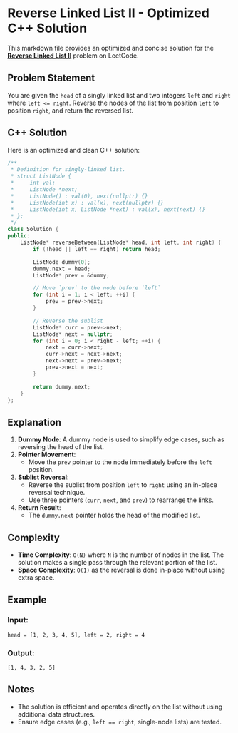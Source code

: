 # Reverse Linked List II - Optimized C++ Solution

This markdown file provides an optimized and concise solution for the **[Reverse Linked List II](https://leetcode.com/problems/reverse-linked-list-ii/description/)** problem on LeetCode.

## Problem Statement
You are given the `head` of a singly linked list and two integers `left` and `right` where `left <= right`. Reverse the nodes of the list from position `left` to position `right`, and return the reversed list.

## C++ Solution
Here is an optimized and clean C++ solution:

```cpp
/**
 * Definition for singly-linked list.
 * struct ListNode {
 *     int val;
 *     ListNode *next;
 *     ListNode() : val(0), next(nullptr) {}
 *     ListNode(int x) : val(x), next(nullptr) {}
 *     ListNode(int x, ListNode *next) : val(x), next(next) {}
 * };
 */
class Solution {
public:
    ListNode* reverseBetween(ListNode* head, int left, int right) {
        if (!head || left == right) return head;

        ListNode dummy(0);
        dummy.next = head;
        ListNode* prev = &dummy;

        // Move `prev` to the node before `left`
        for (int i = 1; i < left; ++i) {
            prev = prev->next;
        }

        // Reverse the sublist
        ListNode* curr = prev->next;
        ListNode* next = nullptr;
        for (int i = 0; i < right - left; ++i) {
            next = curr->next;
            curr->next = next->next;
            next->next = prev->next;
            prev->next = next;
        }

        return dummy.next;
    }
};
```

## Explanation
1. **Dummy Node**: A dummy node is used to simplify edge cases, such as reversing the head of the list.
2. **Pointer Movement**:
   - Move the `prev` pointer to the node immediately before the `left` position.
3. **Sublist Reversal**:
   - Reverse the sublist from position `left` to `right` using an in-place reversal technique.
   - Use three pointers (`curr`, `next`, and `prev`) to rearrange the links.
4. **Return Result**:
   - The `dummy.next` pointer holds the head of the modified list.

## Complexity
- **Time Complexity**: `O(N)` where `N` is the number of nodes in the list. The solution makes a single pass through the relevant portion of the list.
- **Space Complexity**: `O(1)` as the reversal is done in-place without using extra space.

## Example
### Input:
```text
head = [1, 2, 3, 4, 5], left = 2, right = 4
```
### Output:
```text
[1, 4, 3, 2, 5]
```

## Notes
- The solution is efficient and operates directly on the list without using additional data structures.
- Ensure edge cases (e.g., `left == right`, single-node lists) are tested.

